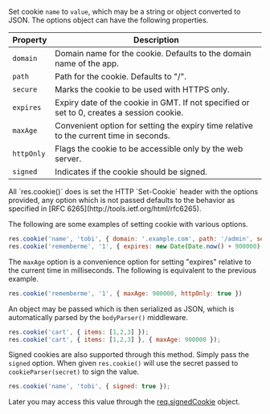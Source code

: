 Set cookie `name` to `value`, which may be a string or object converted to JSON. The options object can have the following properties.

| Property    | Description                                                             |
|-------------|-------------------------------------------------------------------------|
| `domain`    | Domain name for the cookie. Defaults to the domain name of the app.
| `path`      | Path for the cookie. Defaults to "/".
| `secure`    | Marks the cookie to be used with HTTPS only.
| `expires`   | Expiry date of the cookie in GMT. If not specified or set to 0, creates a session cookie.
| `maxAge`    | Convenient option for setting the expiry time relative to the current time in seconds.
| `httpOnly`  | Flags the cookie to be accessible only by the web server.
| `signed`    | Indicates if the cookie should be signed.

<div class="doc-box doc-notice">
All `res.cookie()` does is set the HTTP `Set-Cookie` header with the options provided, any option which is not passed defaults to the behavior as specified in [RFC 6265](http://tools.ietf.org/html/rfc6265).
</div>

The following are some examples of setting cookie with various options.

```js
res.cookie('name', 'tobi', { domain: '.example.com', path: '/admin', secure: true });
res.cookie('rememberme', '1', { expires: new Date(Date.now() + 900000), httpOnly: true });
```

The `maxAge` option is a convenience option for setting "expires" relative to the current time in milliseconds. The following is equivalent to the previous example.

```js
res.cookie('rememberme', '1', { maxAge: 900000, httpOnly: true })
```

An object may be passed which is then serialized as JSON, which is automatically parsed by the `bodyParser()` middleware.

```js
res.cookie('cart', { items: [1,2,3] });
res.cookie('cart', { items: [1,2,3] }, { maxAge: 900000 });
```

 Signed cookies are also supported through this method. Simply pass the `signed` option. When given `res.cookie()` will use the secret passed to `cookieParser(secret)` to sign the value.

```js
res.cookie('name', 'tobi', { signed: true });
```

Later you may access this value through the [req.signedCookie](#req.signedCookies) object.
